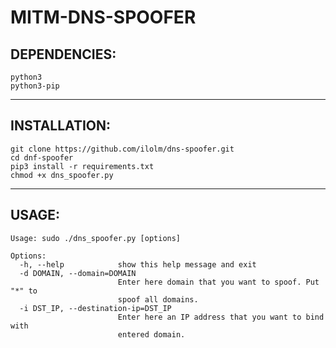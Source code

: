 # MITM-DNS-SPOOFER

## DEPENDENCIES:
```
python3
python3-pip
```

---

## INSTALLATION:
```
git clone https://github.com/ilolm/dns-spoofer.git
cd dnf-spoofer
pip3 install -r requirements.txt
chmod +x dns_spoofer.py
```

---

## USAGE:
```
Usage: sudo ./dns_spoofer.py [options]

Options:
  -h, --help            show this help message and exit
  -d DOMAIN, --domain=DOMAIN
                        Enter here domain that you want to spoof. Put "*" to
                        spoof all domains.
  -i DST_IP, --destination-ip=DST_IP
                        Enter here an IP address that you want to bind with
                        entered domain.
```
